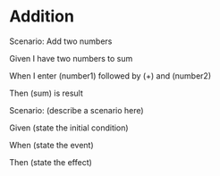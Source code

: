 # Addition

Scenario: Add two numbers
  
  Given I have two numbers to sum

  When I enter (number1) followed by (+) and (number2)
  
  Then (sum) is result

Scenario: (describe a scenario here)
  
  Given (state the initial condition)
  
  When (state the event)
  
  Then (state the effect)
